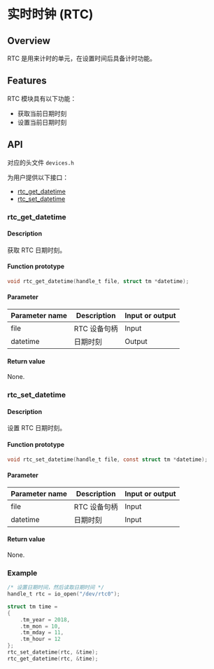 # 实时时钟 (RTC)

## Overview

RTC 是用来计时的单元，在设置时间后具备计时功能。

## Features

RTC 模块具有以下功能：

- 获取当前日期时刻
- 设置当前日期时刻

## API

对应的头文件 `devices.h`

为用户提供以下接口：

- [rtc\_get\_datetime](#rtcgetdatetime)
- [rtc\_set\_datetime](#rtcsetdatetime)

### rtc\_get\_datetime

#### Description

获取 RTC 日期时刻。

#### Function prototype

```c
void rtc_get_datetime(handle_t file, struct tm *datetime);
```

#### Parameter

| Parameter name     |   Description         |  Input or output  |
| ----------- | -------------- | --------- |
| file        | RTC 设备句柄    | Input      |
| datetime    | 日期时刻        | Output      |

#### Return value

None.

### rtc\_set\_datetime

#### Description

设置 RTC 日期时刻。

#### Function prototype

```c
void rtc_set_datetime(handle_t file, const struct tm *datetime);
```

#### Parameter

| Parameter name     |   Description           |  Input or output  |
| ----------- | ---------------- | --------- |
| file        | RTC 设备句柄      | Input      |
| datetime    | 日期时刻          | Input      |

#### Return value

None.

### Example

```c
/* 设置日期时间，然后读取日期时间 */
handle_t rtc = io_open("/dev/rtc0");

struct tm time =
{
    .tm_year = 2018,
    .tm_mon = 10,
    .tm_mday = 11,
    .tm_hour = 12
};
rtc_set_datetime(rtc, &time);
rtc_get_datetime(rtc, &time);
```